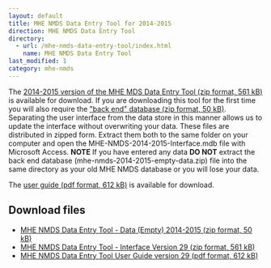 ```yaml
---
layout: default
title: MHE NMDS Data Entry Tool for 2014-2015
direction: MHE NMDS Data Entry Tool
directory:
  - url: /mhe-nmds-data-entry-tool/index.html
    name: MHE NMDS Data Entry Tool
last_modified: 1
category: mhe-nmds
---
```


The [2014-2015 version of the MHE MDS Data Entry Tool (zip format, 561 kB)][interface-href] is available for download.
If you are downloading this tool for the first time you will also require the ["back end" database (zip format, 50 kB)][emptydata-href]. Separating the user interface from the data store in this manner allows us to update the interface without overwriting your data.
These files are distributed in zipped form. Extract them both to the same folder on your computer and open the MHE-NMDS-2014-2015-Interface.mdb file with Microsoft Access.
**NOTE** If you have entered any data **DO NOT** extract the back end database (mhe-nmds-2014-2015-empty-data.zip) file into the same directory as your old MHE NMDS database or you will lose your data.

The [user guide (pdf format, 612 kB)][userguide-href] is available for download.
## Download files
* [MHE NMDS Data Entry Tool - Data (Empty) 2014-2015 (zip format, 50 kB)][emptydata-href]
* [MHE NMDS Data Entry Tool - Interface Version 29 (zip format, 561 kB)][interface-href]
* [MHE NMDS Data Entry Tool User Guide version 29 (pdf format, 612 kB)][userguide-href]

[interface-href]: /site/assets/files/1032/mhe-nmds-2014-2015-interface.zip
[emptydata-href]: /site/assets/files/1032/mhe-nmds-2014-2015-empty-data.zip
[userguide-href]: /site/assets/files/1032/mhe-nmds-2014-2015-de-tool-user-guide.pdf
